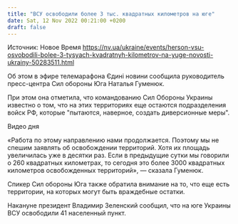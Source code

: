 ```yaml
---
title: "ВСУ освободили более 3 тыс. квадратных километров на юге"
date: Sat, 12 Nov 2022 00:21:00 +0200
draft: false
---
```

Источник: Новое Время https://nv.ua/ukraine/events/herson-vsu-osvobodili-bolee-3-tysyach-kvadratnyh-kilometrov-na-yuge-novosti-ukrainy-50283511.html


Об этом в эфире телемарафона Єдині новини сообщила руководитель пресс-центра Сил обороны Юга Наталья Гуменюк.

При этом она отметила, что командованию Сил Обороны Украины известно о том, что на этих территориях еще остаются подразделения войск РФ, которые "пытаются, наверное, создать диверсионные меры".

 Видео дня   

«Работа по этому направлению нами продолжается. Поэтому мы не спешим заявлять об освобождении территорий. Хотя их площадь увеличилась уже в десятки раз. Если в предыдущие сутки мы говорили о 260 квадратных километрах, то сегодня это более 3000 квадратных километров освобожденных территорий», — сказала Гуменюк.

Спикер Сил обороны Юга также обратила внимание на то, что еще есть территории, на которых могут быть враждебные остатки.

Накануне президент Владимир Зеленский сообщил, что на юге Украины ВСУ освободили 41 населенный пункт.
